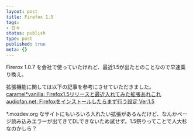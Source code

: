 ```yaml
---
layout: post
title: Firefox 1.5
tags:
- 日々
status: publish
type: post
published: true
meta: {}
---
```

<p>Firerox 1.0.7 を会社で使っていたけれど、最近1.5が出たとのことなので早速乗り換え。</p><p>拡張機能に関しては以下の記事を参考にさせていただきました。<br /><a target="_blank" href="http://caramel-tea.com/2005/11/30/firefox15.php">caramel*vanilla: Firefox1.5リリースと最近入れてみた拡張あれこれ</a><br /><a target="_blank" href="http://audiofan.net/archives/2005/11/firefox_ver15.php">audiofan.net: Firefoxをインストールしたらまず行う設定 Ver.1.5</a><br /></p><p>*.mozdev.org なサイトにもいろいろ入れたい拡張があるんだけど、なんかページ読み込みエラーが出てきてDLできないため試せず。1.5祭りってことで人大杉なのかしら？ </p>
